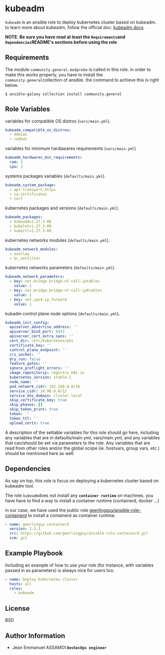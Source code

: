 kubeadm
=========

`kubeadm` is an ansible role to deploy kubernetes cluster based on kubeadm.
to learn more about kubeadm, follow the official doc: [kubeadm docs](https://kubernetes.io/docs/setup/production-environment/tools/kubeadm/install-kubeadm/).


**NOTE**: **Be sure you have read at least the `Requirements`and `Dependencies`README's sections before using the role**.

Requirements
------------
The module `community.general.modprobe` is called in this role.
in order to make this works properly, you have to install the `community.general`collection of ansible. the command to achieve this is right below.

```shell
$ ansible-galaxy collection install community.general
```

Role Variables
--------------
variables for compatible OS distros (`vars/main.yml`).
```yaml
kubeadm_compatible_os_distros:
  - debian
  - redhat
```

variables for minimum hardawares requirements (`vars/main.yml`)

```yaml
kubeadm_hardwares_min_requirements:
  ram: 2
  cpu: 2
```

systems packages variables (`defaults/main.yml`).
```yaml
kubeadm_system_package:
  - apt-transport-https
  - ca-certificates
  - curl
```

kubernetes packages and versions (`defaults/main.yml`).
```yaml
kubeadm_packages:
  - kubeadm=1.27.3-00
  - kubelet=1.27.3-00
  - kubectl=1.27.3-00
```

kubernetes networks modules (`defaults/main.yml`).
```yaml
kubeadm_network_modules:
  - overlay
  - br_netfilter
```

kubernetes networks parameters (`defaults/main.yml`).
```yaml
kubeadm_network_parameters:
  - key: net.bridge.bridge-nf-call-iptables
    value: 1
  - key: net.bridge.bridge-nf-call-ip6tables
    value: 1
  - key: net.ipv4.ip_forward
    value: 1
```

kubadm control plane node options (`defaults/main.yml`).
```yaml
kubeadm_init_config:
  apiserver_advertise_address: ''
  apiserver_bind_port: 6443
  apiserver_cert_extra_sans: ''
  cert_dir: /etc/kubernetes/pki
  certificate_key: ''
  control_plane_endpoint: ''
  cri_socket: ''
  dry_run: false
  feature_gates: ''
  ignore_preflight_errors: ''
  image_repositoriy: registry.k8s.io
  kubernetes_version: stable-1
  node_name: ''
  pod_network_cidr: 192.168.0.0/16
  service_cidr: 10.96.0.0/12
  service_dns_domain: cluster.local
  skip_certificate_key: true
  skip_phases: []
  skip_token_print: true
  token: ''
  token_ttl: ''
  upload_certs: true
```

A description of the settable variables for this role should go here, including any variables that are in defaults/main.yml, vars/main.yml, and any variables that can/should be set via parameters to the role. Any variables that are read from other roles and/or the global scope (ie. hostvars, group vars, etc.) should be mentioned here as well.

Dependencies
------------
As say on top, this role is focus on deploying a kubernetes cluster based on kubeadm tool.

The role `kubeadm`does not install any **`container runtime`** on machines.
you have have to find a way to install a container runtime (containerd, docker ...)

in our case, we have used the public role [geerlingguy/ansible-role-containerd](https://github.com/geerlingguy/ansible-role-containerd) to install a containerd as container runtime.

```yaml
- name: geerlinguy.containerd
  version: 1.3.1
  src: https://github.com/geerlingguy/ansible-role-containerd.git
  scm: git
```

Example Playbook
----------------

Including an example of how to use your role (for instance, with variables passed in as parameters) is always nice for users too:
```yaml
- name: Deploy kubernetes cluster
  hosts: all
  roles:
    - kubeadm
```
License
-------

BSD

Author Information
------------------

+ Jean Emmanuel ASSAMOI **`DevSecOps engineer`**
